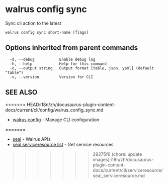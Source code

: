 # walrus config sync

Sync cli action to the latest

```
walrus config sync short-name [flags]
```

## Options inherited from parent commands

```
  -d, --debug           Enable debug log
  -h, --help            Help for this command
  -o, --output string   Output format [table, json, yaml] (default "table")
  -v, --version         Version for CLI
```

## SEE ALSO

<<<<<<< HEAD:i18n/zh/docusaurus-plugin-content-docs/current/cli/config/walrus_config_sync.md
* [walrus config](walrus_config)	 - Manage CLI configuration

=======
- [seal](../seal) - Walrus APIs
- [seal serviceresource list](seal_serviceresource_list) - Get service resources
>>>>>>> 29275f6 (chore: update  images):i18n/zh/docusaurus-plugin-content-docs/current/cli/serviceresource/seal_serviceresource.md

